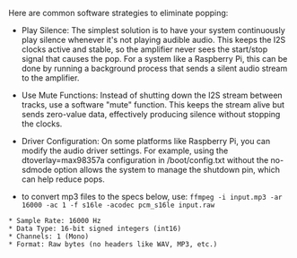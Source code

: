 Here are common software strategies to eliminate popping:

- Play Silence: The simplest solution is to have your system continuously play silence whenever it's not playing audible audio. This keeps the I2S clocks active and stable, so the amplifier never sees the start/stop signal that causes the pop. For a system like a Raspberry Pi, this can be done by running a background process that sends a silent audio stream to the amplifier.

- Use Mute Functions: Instead of shutting down the I2S stream between tracks, use a software "mute" function. This keeps the stream alive but sends zero-value data, effectively producing silence without stopping the clocks.

- Driver Configuration: On some platforms like Raspberry Pi, you can modify the audio driver settings. For example, using the dtoverlay=max98357a configuration in /boot/config.txt without the no-sdmode option allows the system to manage the shutdown pin, which can help reduce pops.

- to convert mp3 files to the specs below, use: `ffmpeg -i input.mp3 -ar 16000 -ac 1 -f s16le -acodec pcm_s16le input.raw`

```
* Sample Rate: 16000 Hz
* Data Type: 16-bit signed integers (int16)
* Channels: 1 (Mono)
* Format: Raw bytes (no headers like WAV, MP3, etc.)
```
